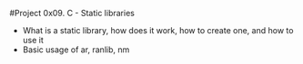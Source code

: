 #Project 0x09. C - Static libraries

* What is a static library, how does it work, how to create one, and how to use it
* Basic usage of ar, ranlib, nm
